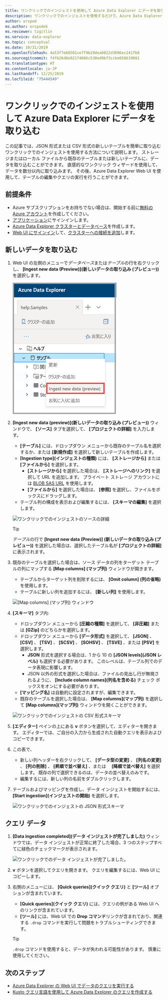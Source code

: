 ```yaml
---
title: ワンクリックでのインジェストを使用して Azure Data Explorer にデータを取り込む
description: ワンクリックでのインジェストを使用するだけで、Azure Data Explorer にデータを取り込む (読み込む) 方法について説明します。
author: orspod
ms.author: orspodek
ms.reviewer: tzgitlin
ms.service: data-explorer
ms.topic: conceptual
ms.date: 10/31/2019
ms.openlocfilehash: 4a53f7e68501ce7f9b19dea0822d3896ec241fb8
ms.sourcegitcommit: f4f626d6e92174086c530ed9bf3ccbe058639081
ms.translationtype: HT
ms.contentlocale: ja-JP
ms.lasthandoff: 12/25/2019
ms.locfileid: "75444549"
---
```

# <a name="use-one-click-ingestion-to-ingest-data-into-azure-data-explorer"></a>ワンクリックでのインジェストを使用して Azure Data Explorer にデータを取り込む

この記事では、JSON 形式または CSV 形式の新しいテーブルを簡単に取り込むワンクリックでのインジェストを使用する方法について説明します。 ストレージまたはローカル ファイルから既存のテーブルまたは新しいテーブルに、データを取り込むことができます。 直感的なワンクリック ウィザードを使用して、データを数分以内に取り込みます。 その後、Azure Data Explorer Web UI を使用して、テーブルの編集やクエリの実行を行うことができます。

## <a name="prerequisites"></a>前提条件

* Azure サブスクリプションをお持ちでない場合は、開始する前に[無料の Azure アカウント](https://azure.microsoft.com/free/)を作成してください。
* [アプリケーション](https://dataexplorer.azure.com/)にサインインします。
* [Azure Data Explorer クラスターとデータベース](create-cluster-database-portal.md)を作成します。
* [Web UI にサインイン](https://dataexplorer.azure.com/)して、[クラスターへの接続を追加](/azure/data-explorer/web-query-data#add-clusters)します。

## <a name="ingest-new-data"></a>新しいデータを取り込む

1. Web UI の左側のメニューで*データベース*または*テーブル*の行を右クリックし、 **[Ingest new data (Preview)]\(新しいデータの取り込み (プレビュー)\)** を選択します。

    ![Web UI 上でワンクリックでのインジェストを選択します。](media/ingest-data-one-click/one-click-ingestion-in-webui.png)   
 
1. **[Ingest new data (preview)]\(新しいデータの取り込み (プレビュー)\)** ウィンドウで、 **[ソース]** タブを選択して、 **[プロジェクトの詳細]** を入力します。

    * **[テーブル]** には、ドロップダウン メニューから既存のテーブル名を選択するか、または **[新規作成]** を選択して新しいテーブルを作成します。
    * **[Ingestion type]\(インジェストの種類\)** には、 **[ストレージから]** または **[ファイルから]** を選択します。
      * **[ストレージから]** を選択した場合は、 **[ストレージへのリンク]** を選択して URL を追加します。 プライベート ストレージ アカウントには [BLOB SAS URL](/azure/vs-azure-tools-storage-explorer-blobs#get-the-sas-for-a-blob-container) を使用します。 
      * **[ファイルから]** を選択した場合は、 **[参照]** を選択し、ファイルをボックスにドラッグします。
    * テーブル列の構成を表示および編集するには、 **[スキーマの編集]** を選択します。
 
    ![ワンクリックでのインジェストのソースの詳細](media/ingest-data-one-click/one-click-ingestion-source.png) 

    > [!TIP]
    > *テーブル*の行で **[Ingest new data (Preview)] (新しいデータの取り込み (プレビュー))** を選択した場合は、選択したテーブル名が **[プロジェクトの詳細]** に表示されます。

1. 既存のテーブルを選択した場合は、ソース データの列をターゲット テーブルの列にマップする **[Map columns] (マップ列)** ウィンドウが開きます。 
    * テーブルからターゲット列を削除するには、 **[Omit column] (列の省略)** を使用します。
    * テーブルに新しい列を追加するには、 **[新しい列]** を使用します。

    ![[Map columns] (マップ列) ウィンドウ](media/ingest-data-one-click/one-click-map-columns-window.png)

1. **[スキーマ]** タブ内:

    * ドロップダウン メニューから **[圧縮の種類]** を選択して、 **[非圧縮]** または **[GZip]** のどちらかを選択します。
    * ドロップダウン メニューから **[データ形式]** を選択して、 **[JSON]** 、 **[CSV]** 、 **[TSV]** 、 **[SCSV]** 、 **[SOHSV]** 、 **[TSVE]** 、または **[PSV]** を選択します。 
        * **JSON** 形式を選択する場合は、1 から 10 の **[JSON levels]\(JSON レベル\)** も選択する必要があります。 このレベルは、テーブル列でのデータ表現に影響します。 
        * JSON 以外の形式を選択した場合は、ファイルの見出し行が無視されるように、 **[Include column names]\(列名を含める\)** チェック ボックスをオンにする必要があります。
    * **[マッピング名]** は自動的に設定されますが、編集できます。
    * 既存のテーブルを選択した場合は、 **[Map columns]\(マップ列\)** を選択して **[Map columns]\(マップ列\)** ウィンドウを開くことができます。

    ![ワンクリックでのインジェストの CSV 形式スキーマ](media/ingest-data-one-click/one-click-csv-format.png)

1. **[エディター]** ペインの上にある **v** ボタンを選択して、エディターを開きます。 エディターでは、ご自分の入力から生成された自動クエリを表示およびコピーできます。 

1. この表で、 
    * 新しい列ヘッダーを右クリックして、 **[データ型の変更]** 、 **[列名の変更]** 、 **[列の削除]** 、 **[昇順で並べ替え]** 、または　 **[降順で並べ替え]** を選択します。 既存の列で選択できるのは、データの並べ替えのみです。 
    * 編集するには、新しい列の名前をダブルクリックします。

1. テーブルおよびマッピングを作成し、データ インジェストを開始するには、 **[Start ingestion]\(インジェストの開始\)** を選択します。

    ![ワンクリックでのインジェストの JSON 形式スキーマ](media/ingest-data-one-click/one-click-json-format.png) 
 
## <a name="query-data"></a>クエリ データ

1. **[Data ingestion completed]\(データ インジェストが完了しました\)** ウィンドウでは、データ インジェストが正常に終了した場合、3 つのステップすべてに緑色のチェックマークが表示されます。
 
    ![ワンクリックでのデータ インジェストが完了しました。](media/ingest-data-one-click/one-click-data-ingestion-complete.png)

1. **v** ボタンを選択してクエリを開きます。 クエリを編集するには、Web UI にコピーします。

1. 右側のメニューには、 **[Quick queries]\(クイック クエリ\)** と **[ツール]** オプションが含まれています。 

    * **[Quick queries]\(クイック クエリ\)** には、クエリの例がある Web UI へのリンクが含まれています。
    * **[ツール]** には、Web UI での **Drop コマンド**リンクが含まれており、関連する `.drop` コマンドを実行して問題をトラブルシューティングできます。

    > [!TIP]
    > `.drop` コマンドを使用すると、データが失われる可能性があります。 慎重に使用してください。

## <a name="next-steps"></a>次のステップ

* [Azure Data Explorer の Web UI でデータのクエリを実行する](web-query-data.md)
* [Kusto クエリ言語を使用して Azure Data Explorer のクエリを作成する](write-queries.md)
